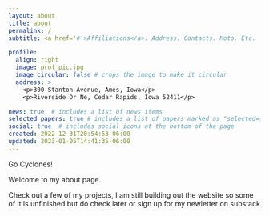 ```yaml
---
layout: about
title: about
permalink: /
subtitle: <a href='#'>Affiliations</a>. Address. Contacts. Moto. Etc.

profile:
  align: right
  image: prof_pic.jpg
  image_circular: false # crops the image to make it circular
  address: >
    <p>300 Stanton Avenue, Ames, Iowa</p>
    <p>Riverside Dr Ne, Cedar Rapids, Iowa 52411</p>

news: true  # includes a list of news items
selected_papers: true # includes a list of papers marked as "selected={true}"
social: true  # includes social icons at the bottom of the page
created: 2022-12-31T20:54:53-06:00
updated: 2023-01-05T14:41:35-06:00
---
```

Go Cyclones!

Welcome to my about page.

Check out a few of my projects, I am still building out the website so some of it is unfinished but do check later or sign up for my newletter on substack